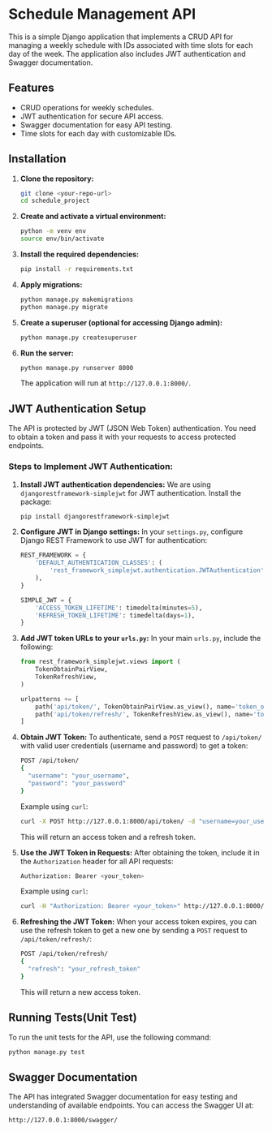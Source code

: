 
# Schedule Management API

This is a simple Django application that implements a CRUD API for managing a weekly schedule with IDs associated with time slots for each day of the week. The application also includes JWT authentication and Swagger documentation.

## Features
- CRUD operations for weekly schedules.
- JWT authentication for secure API access.
- Swagger documentation for easy API testing.
- Time slots for each day with customizable IDs.

## Installation

1. **Clone the repository:**
   ```bash
   git clone <your-repo-url>
   cd schedule_project
   ```

2. **Create and activate a virtual environment:**
   ```bash
   python -m venv env
   source env/bin/activate
   ```

3. **Install the required dependencies:**
   ```bash
   pip install -r requirements.txt
   ```

4. **Apply migrations:**
   ```bash
   python manage.py makemigrations
   python manage.py migrate
   ```

5. **Create a superuser (optional for accessing Django admin):**
   ```bash
   python manage.py createsuperuser
   ```

6. **Run the server:**
   ```bash
   python manage.py runserver 8000
   ```

   The application will run at `http://127.0.0.1:8000/`.

## JWT Authentication Setup

The API is protected by JWT (JSON Web Token) authentication. You need to obtain a token and pass it with your requests to access protected endpoints.

### Steps to Implement JWT Authentication:

1. **Install JWT authentication dependencies:**
   We are using `djangorestframework-simplejwt` for JWT authentication. Install the package:
   ```bash
   pip install djangorestframework-simplejwt
   ```

2. **Configure JWT in Django settings:**
   In your `settings.py`, configure Django REST Framework to use JWT for authentication:

   ```python
   REST_FRAMEWORK = {
       'DEFAULT_AUTHENTICATION_CLASSES': (
           'rest_framework_simplejwt.authentication.JWTAuthentication',
       ),
   }

   SIMPLE_JWT = {
       'ACCESS_TOKEN_LIFETIME': timedelta(minutes=5),
       'REFRESH_TOKEN_LIFETIME': timedelta(days=1),
   }
   ```

3. **Add JWT token URLs to your `urls.py`:**
   In your main `urls.py`, include the following:

   ```python
   from rest_framework_simplejwt.views import (
       TokenObtainPairView,
       TokenRefreshView,
   )

   urlpatterns += [
       path('api/token/', TokenObtainPairView.as_view(), name='token_obtain_pair'),
       path('api/token/refresh/', TokenRefreshView.as_view(), name='token_refresh'),
   ]
   ```

4. **Obtain JWT Token:**
   To authenticate, send a `POST` request to `/api/token/` with valid user credentials (username and password) to get a token:

   ```bash
   POST /api/token/
   {
     "username": "your_username",
     "password": "your_password"
   }
   ```

   Example using `curl`:
   ```bash
   curl -X POST http://127.0.0.1:8000/api/token/ -d "username=your_username&password=your_password"
   ```

   This will return an access token and a refresh token.

5. **Use the JWT Token in Requests:**
   After obtaining the token, include it in the `Authorization` header for all API requests:

   ```bash
   Authorization: Bearer <your_token>
   ```

   Example using `curl`:
   ```bash
   curl -H "Authorization: Bearer <your_token>" http://127.0.0.1:8000/api/timeslots/
   ```

6. **Refreshing the JWT Token:**
   When your access token expires, you can use the refresh token to get a new one by sending a `POST` request to `/api/token/refresh/`:

   ```bash
   POST /api/token/refresh/
   {
     "refresh": "your_refresh_token"
   }
   ```

   This will return a new access token.

## Running Tests(Unit Test)

To run the unit tests for the API, use the following command:

```bash
python manage.py test
```

## Swagger Documentation

The API has integrated Swagger documentation for easy testing and understanding of available endpoints. You can access the Swagger UI at:

```
http://127.0.0.1:8000/swagger/
```

